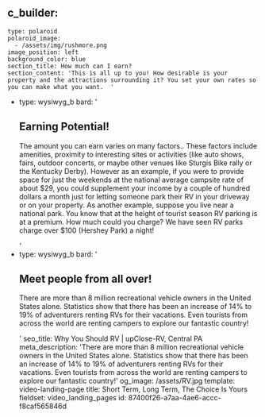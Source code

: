 c_builder:
  - 
    type: polaroid
    polaroid_image:
      - /assets/img/rushmore.png
    image_position: left
    background_color: blue
    section_title: How much can I earn?
    section_content: 'This is all up to you! How desirable is your property and the attractions surrounding it? You set your own rates so you can make what you want.  '
  - 
    type: wysiwyg_b
    bard: '<h2>Earning Potential!</h2><p>The amount you can earn varies on many factors.. These factors include amenities, proximity to interesting sites or activities (like auto shows, fairs, outdoor concerts, or maybe other venues like Sturgis Bike rally or the Kentucky Derby). However as an example, if you were to provide space for just the weekends at the national average campsite rate of about $29, you could supplement your income by a couple of hundred dollars a month just for letting someone park their RV in your driveway or on your property. As another example, suppose you live near a national park. You know that at the height of tourist season RV parking is at a premium. How much could you charge? We have seen RV parks charge over $100 (Hershey Park) a night!<br></p>'
  - 
    type: wysiwyg_b
    bard: '<h2>Meet people from all over!</h2><p>There are more than 8 million recreational vehicle owners in the United States alone. Statistics show that there has been an increase of 14% to 19% of adventurers renting RVs for their vacations. Even tourists from across the world are renting campers to explore our fantastic country!</p>'
seo_title: Why You Should RV | upClose-RV, Central PA
meta_description: 'There are more than 8 million recreational vehicle owners in the United States alone. Statistics show that there has been an increase of 14% to 19% of adventurers renting RVs for their vacations. Even tourists from across the world are renting campers to explore our fantastic country!'
og_image: /assets/RV.jpg
template: video-landing-page
title: Short Term, Long Term, The Choice Is Yours
fieldset: video_landing_pages
id: 87400f26-a7aa-4ae6-accc-f8caf565846d
